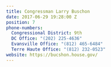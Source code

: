 ```yaml
---
title: Congressman Larry Buschon
date: 2017-06-29 19:28:00 Z
position: 7
phone-numbers:
  Congressional District: 9th
  DC Office: "(202) 225-4636"
  Evansville Office: "(812) 465-6484"
  Terre Haute Office: "(812) 232-0523"
website: https://bucshon.house.gov/
---
```


